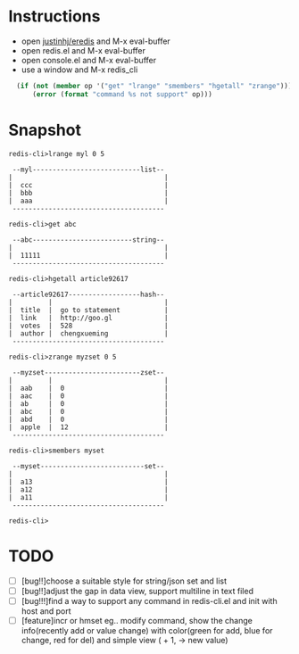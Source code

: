 # Instructions
* open [justinhj/eredis](https://github.com/justinhj/eredis/blob/master/eredis.el) and M-x eval-buffer
* open redis.el and M-x eval-buffer
* open console.el and M-x eval-buffer
* use a window and M-x redis_cli

```lisp
  (if (not (member op '("get" "lrange" "smembers" "hgetall" "zrange")))
      (error (format "command %s not support" op)))
```

# Snapshot
```
redis-cli>lrange myl 0 5

 --myl---------------------------list-- 
|                                      |
|  ccc                                 |
|  bbb                                 |
|  aaa                                 |
 -------------------------------------- 

redis-cli>get abc

 --abc-------------------------string-- 
|                                      |
|  11111                               |
 -------------------------------------- 

redis-cli>hgetall article92617

 --article92617------------------hash-- 
|         |                            |
|  title  |  go to statement           |
|  link   |  http://goo.gl             |
|  votes  |  528                       |
|  author |  chengxueming              |
 -------------------------------------- 

redis-cli>zrange myzset 0 5

 --myzset------------------------zset-- 
|         |                            |
|  aab    |  0                         |
|  aac    |  0                         |
|  ab     |  0                         |
|  abc    |  0                         |
|  abd    |  0                         |
|  apple  |  12                        |
 -------------------------------------- 

redis-cli>smembers myset

 --myset--------------------------set-- 
|                                      |
|  a13                                 |
|  a12                                 |
|  a11                                 |
 -------------------------------------- 

redis-cli>
```

# TODO
- [ ] [bug!!]choose a suitable style for string/json set and list
- [ ] [bug!!]adjust the gap in data view, support multiline in text filed
- [ ] [bug!!!]find a way to support any command in redis-cli.el and init with host and port
- [ ] [feature]incr or hmset eg.. modify command, show the change info(recently add or value change) with color(green for add, blue for change, red for del) and simple view ( + 1, -> new value)
